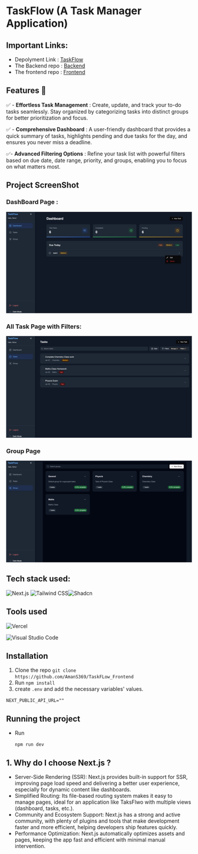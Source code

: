 # TaskFlow (A Task Manager Application)

## Important Links:

- Depolyment Link : [TaskFlow](https://task-flow.live)
- The Backend repo : [Backend ](https://github.com/AmanS369/TaskFlow)
- The frontend repo : [Frontend](https://github.com/AmanS369/TaskFLow_Frontend)

## Features 🌟

✅ - **Effortless Task Management** : Create, update, and track your to-do tasks seamlessly. Stay organized by categorizing tasks into distinct groups for better prioritization and focus.

✅ - **Comprehensive Dashboard** : A user-friendly dashboard that provides a quick summary of tasks, highlights pending and due tasks for the day, and ensures you never miss a deadline.

✅- **Advanced Filtering Options** : Refine your task list with powerful filters based on due date, date range, priority, and groups, enabling you to focus on what matters most.

## Project ScreenShot

### DashBoard Page :

![1736009553219](image/README/1736009553219.png)

### All Task Page with Filters:

![1736010592278](image/README/1736010592278.png)

### Group Page

![1736010649257](image/README/1736010649257.png)

## Tech stack used:

![Next.js](https://img.shields.io/badge/next.js-000000?style=for-the-badge&logo=nextdotjs&logoColor=white)
![Tailwind CSS](https://img.shields.io/badge/Tailwind_CSS-grey?style=for-the-badge&logo=tailwind-css&logoColor=38B2AC)![Shadcn](https://img.shields.io/badge/shadcn/ui-000000?style=for-the-badge&logo=shadcn/ui&logoColor=white)

## Tools used

![Vercel](https://img.shields.io/badge/Vercel-000000?style=for-the-badge&logo=vercel&logoColor=white)

![Visual Studio Code](https://img.shields.io/badge/Visual%20Studio%20Code-0078d7.svg?style=for-the-badge&logo=visual-studio-code&logoColor=white)

## Installation

1. Clone the repo `git clone https://github.com/AmanS369/TaskFLow_Frontend`
2. Run `npm install`
3. create `.env` and add the necessary variables' values.

```
NEXT_PUBLIC_API_URL=""
```

## Running the project

- Run

  ```
  npm run dev
  ```

## 1. Why do I choose Next.js ?

- Server-Side Rendering (SSR): Next.js provides built-in support for SSR, improving page load speed and delivering a better user experience, especially for dynamic content like dashboards.
- Simplified Routing: Its file-based routing system makes it easy to manage pages, ideal for an application like TaksFlwo with multiple views (dashboard, tasks, etc.).
- Community and Ecosystem Support: Next.js has a strong and active community, with plenty of plugins and tools that make development faster and more efficient, helping developers ship features quickly.
- Performance Optimization: Next.js automatically optimizes assets and pages, keeping the app fast and efficient with minimal manual intervention.
